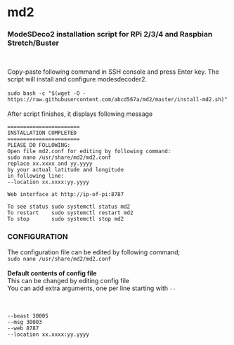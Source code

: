 # md2
### ModeSDeco2 installation script for RPi 2/3/4 and Raspbian Stretch/Buster

</br>

Copy-paste following command in SSH console and press Enter key. The script will install and configure modesdecoder2. </br></br>
`sudo bash -c "$(wget -O - https://raw.githubusercontent.com/abcd567a/md2/master/install-md2.sh)" `</br></br>
After script finishes, it displays following message
```
=======================
INSTALLATION COMPLETED
=======================
PLEASE DO FOLLOWING:
Open file md2.conf for editing by following command:
sudo nano /usr/share/md2/md2.conf
replace xx.xxxx and yy.yyyy
by your actual latitude and longitude
in following line:
--location xx.xxxx:yy.yyyy

Web interface at http://ip-of-pi:8787

To see status sudo systemctl status md2
To restart    sudo systemctl restart md2
To stop       sudo systemctl stop md2
```

### CONFIGURATION </br>
The configuration file can be edited by following command; </br>
`sudo nano /usr/share/md2/md2.conf ` </br></br>
**Default contents of config file**</br>
This can be changed by editing config file</br>
You can add extra arguments, one per line starting with `--` </br>
</br></br>
```
--beast 30005
--msg 30003
--web 8787
--location xx.xxxx:yy.yyyy
```
